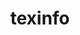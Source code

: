 ---
title: "texinfo"
layout: cache
categories: [package, develop]
meta: {"versions": ["6.5", "6.8", "7.0", "7.0.3"], "compilers": ["gcc@=11.1.0", "gcc@=11.3.0", "gcc@=12.3.0", "gcc@=7.3.1", "gcc@=7.5.0"], "oss": ["amzn2", "ubuntu18.04", "ubuntu20.04", "ubuntu22.04"], "platforms": ["linux"], "targets": ["aarch64", "icelake", "ivybridge", "neoverse_n1", "ppc64le", "skylake_avx512", "x86_64", "x86_64_v3"], "stacks": ["aws-ahug", "aws-ahug-aarch64", "root"], "num_specs": 29, "num_specs_by_stack": {"root": 29, "aws-ahug-aarch64": 12, "aws-ahug": 1}}
spec_details: [{"hash": "uv3xk3vxg2aa5gfkv3qpit4okyztaodw", "compiler": "gcc@=7.3.1", "versions": ["7.0"], "os": "amzn2", "platform": "linux", "target": "aarch64", "variants": ["build_system=autotools"], "stacks": ["root", "aws-ahug-aarch64"], "size": "-", "tarball": "https://binaries.spack.io/develop/build_cache/linux-amzn2-aarch64/gcc-7.3.1/texinfo-7.0/linux-amzn2-aarch64-gcc-7.3.1-texinfo-7.0-uv3xk3vxg2aa5gfkv3qpit4okyztaodw.spack"}, {"hash": "23kisuqxvc4pw3upg2hz7la36duovqiu", "compiler": "gcc@=7.3.1", "versions": ["7.0"], "os": "amzn2", "platform": "linux", "target": "aarch64", "variants": ["build_system=autotools"], "stacks": ["root", "aws-ahug-aarch64"], "size": "-", "tarball": "https://binaries.spack.io/develop/build_cache/linux-amzn2-aarch64/gcc-7.3.1/texinfo-7.0/linux-amzn2-aarch64-gcc-7.3.1-texinfo-7.0-23kisuqxvc4pw3upg2hz7la36duovqiu.spack"}, {"hash": "ak65rkhldmicdtfy7wzsuym5mfvaogc3", "compiler": "gcc@=7.3.1", "versions": ["7.0"], "os": "amzn2", "platform": "linux", "target": "aarch64", "variants": ["build_system=autotools"], "stacks": ["root", "aws-ahug-aarch64"], "size": "-", "tarball": "https://binaries.spack.io/develop/build_cache/linux-amzn2-aarch64/gcc-7.3.1/texinfo-7.0/linux-amzn2-aarch64-gcc-7.3.1-texinfo-7.0-ak65rkhldmicdtfy7wzsuym5mfvaogc3.spack"}, {"hash": "ev2bwrznegnrlasssdfcnii7xwaa76i5", "compiler": "gcc@=7.3.1", "versions": ["7.0"], "os": "amzn2", "platform": "linux", "target": "aarch64", "variants": ["build_system=autotools"], "stacks": ["root", "aws-ahug-aarch64"], "size": "-", "tarball": "https://binaries.spack.io/develop/build_cache/linux-amzn2-aarch64/gcc-7.3.1/texinfo-7.0/linux-amzn2-aarch64-gcc-7.3.1-texinfo-7.0-ev2bwrznegnrlasssdfcnii7xwaa76i5.spack"}, {"hash": "7izqlclmnfxh7umqinvb5jnal2qrbe6u", "compiler": "gcc@=7.3.1", "versions": ["7.0.3"], "os": "amzn2", "platform": "linux", "target": "aarch64", "variants": ["build_system=autotools"], "stacks": ["root", "aws-ahug-aarch64"], "size": "-", "tarball": "https://binaries.spack.io/develop/build_cache/linux-amzn2-aarch64/gcc-7.3.1/texinfo-7.0.3/linux-amzn2-aarch64-gcc-7.3.1-texinfo-7.0.3-7izqlclmnfxh7umqinvb5jnal2qrbe6u.spack"}, {"hash": "a4btjsjpu27nfybgcasv6lnqoqd4jht4", "compiler": "gcc@=7.3.1", "versions": ["7.0"], "os": "amzn2", "platform": "linux", "target": "aarch64", "variants": ["build_system=autotools"], "stacks": ["root", "aws-ahug-aarch64"], "size": "-", "tarball": "https://binaries.spack.io/develop/build_cache/linux-amzn2-aarch64/gcc-7.3.1/texinfo-7.0/linux-amzn2-aarch64-gcc-7.3.1-texinfo-7.0-a4btjsjpu27nfybgcasv6lnqoqd4jht4.spack"}, {"hash": "fmswx4lo4prxkjqlqm3dg7d2p7yvqqil", "compiler": "gcc@=12.3.0", "versions": ["7.0.3"], "os": "amzn2", "platform": "linux", "target": "icelake", "variants": ["build_system=autotools"], "stacks": ["root"], "size": "-", "tarball": "https://binaries.spack.io/develop/build_cache/linux-amzn2-icelake/gcc-12.3.0/texinfo-7.0.3/linux-amzn2-icelake-gcc-12.3.0-texinfo-7.0.3-fmswx4lo4prxkjqlqm3dg7d2p7yvqqil.spack"}, {"hash": "arl5tuaqryfojdocexcukxvwchfwwk3n", "compiler": "gcc@=12.3.0", "versions": ["7.0.3"], "os": "amzn2", "platform": "linux", "target": "icelake", "variants": ["build_system=autotools"], "stacks": ["root"], "size": "-", "tarball": "https://binaries.spack.io/develop/build_cache/linux-amzn2-icelake/gcc-12.3.0/texinfo-7.0.3/linux-amzn2-icelake-gcc-12.3.0-texinfo-7.0.3-arl5tuaqryfojdocexcukxvwchfwwk3n.spack"}, {"hash": "qcevn4ldv4s5zyfc4jtl5njxtku2n3ho", "compiler": "gcc@=7.3.1", "versions": ["7.0"], "os": "amzn2", "platform": "linux", "target": "ivybridge", "variants": ["build_system=autotools"], "stacks": ["root"], "size": "-", "tarball": "https://binaries.spack.io/develop/build_cache/linux-amzn2-ivybridge/gcc-7.3.1/texinfo-7.0/linux-amzn2-ivybridge-gcc-7.3.1-texinfo-7.0-qcevn4ldv4s5zyfc4jtl5njxtku2n3ho.spack"}, {"hash": "2zackmvq6nb6auaffaavxzel4g7ty7ed", "compiler": "gcc@=7.3.1", "versions": ["7.0"], "os": "amzn2", "platform": "linux", "target": "ivybridge", "variants": ["build_system=autotools"], "stacks": ["root"], "size": "-", "tarball": "https://binaries.spack.io/develop/build_cache/linux-amzn2-ivybridge/gcc-7.3.1/texinfo-7.0/linux-amzn2-ivybridge-gcc-7.3.1-texinfo-7.0-2zackmvq6nb6auaffaavxzel4g7ty7ed.spack"}, {"hash": "ca2w76zjqp6nyx6ezuy2qytcrlznd7su", "compiler": "gcc@=7.3.1", "versions": ["6.8"], "os": "amzn2", "platform": "linux", "target": "ivybridge", "variants": ["build_system=autotools"], "stacks": ["root"], "size": "-", "tarball": "https://binaries.spack.io/develop/build_cache/linux-amzn2-ivybridge/gcc-7.3.1/texinfo-6.8/linux-amzn2-ivybridge-gcc-7.3.1-texinfo-6.8-ca2w76zjqp6nyx6ezuy2qytcrlznd7su.spack"}, {"hash": "kpawpd4ermsqdt6glmagzjtnq47d6x7q", "compiler": "gcc@=7.3.1", "versions": ["7.0"], "os": "amzn2", "platform": "linux", "target": "neoverse_n1", "variants": ["build_system=autotools"], "stacks": ["root", "aws-ahug-aarch64"], "size": "-", "tarball": "https://binaries.spack.io/develop/build_cache/linux-amzn2-neoverse_n1/gcc-7.3.1/texinfo-7.0/linux-amzn2-neoverse_n1-gcc-7.3.1-texinfo-7.0-kpawpd4ermsqdt6glmagzjtnq47d6x7q.spack"}, {"hash": "iznvdtzuzh5cpqi4re6hfnwawoqnkrgp", "compiler": "gcc@=7.3.1", "versions": ["7.0"], "os": "amzn2", "platform": "linux", "target": "neoverse_n1", "variants": ["build_system=autotools"], "stacks": ["root", "aws-ahug-aarch64"], "size": "-", "tarball": "https://binaries.spack.io/develop/build_cache/linux-amzn2-neoverse_n1/gcc-7.3.1/texinfo-7.0/linux-amzn2-neoverse_n1-gcc-7.3.1-texinfo-7.0-iznvdtzuzh5cpqi4re6hfnwawoqnkrgp.spack"}, {"hash": "rnwsefszmin5dwwzcr77xobn4uuk2dgg", "compiler": "gcc@=7.3.1", "versions": ["7.0"], "os": "amzn2", "platform": "linux", "target": "neoverse_n1", "variants": ["build_system=autotools"], "stacks": ["root", "aws-ahug-aarch64"], "size": "-", "tarball": "https://binaries.spack.io/develop/build_cache/linux-amzn2-neoverse_n1/gcc-7.3.1/texinfo-7.0/linux-amzn2-neoverse_n1-gcc-7.3.1-texinfo-7.0-rnwsefszmin5dwwzcr77xobn4uuk2dgg.spack"}, {"hash": "dgzwbjtrhgdnuvmouenbnhqn7gfxfe5r", "compiler": "gcc@=7.3.1", "versions": ["7.0"], "os": "amzn2", "platform": "linux", "target": "neoverse_n1", "variants": ["build_system=autotools"], "stacks": ["root", "aws-ahug-aarch64"], "size": "-", "tarball": "https://binaries.spack.io/develop/build_cache/linux-amzn2-neoverse_n1/gcc-7.3.1/texinfo-7.0/linux-amzn2-neoverse_n1-gcc-7.3.1-texinfo-7.0-dgzwbjtrhgdnuvmouenbnhqn7gfxfe5r.spack"}, {"hash": "v2mnwhzhagxdnzamfeiiudunntljgpum", "compiler": "gcc@=7.3.1", "versions": ["7.0"], "os": "amzn2", "platform": "linux", "target": "neoverse_n1", "variants": ["build_system=autotools"], "stacks": ["root", "aws-ahug-aarch64"], "size": "-", "tarball": "https://binaries.spack.io/develop/build_cache/linux-amzn2-neoverse_n1/gcc-7.3.1/texinfo-7.0/linux-amzn2-neoverse_n1-gcc-7.3.1-texinfo-7.0-v2mnwhzhagxdnzamfeiiudunntljgpum.spack"}, {"hash": "ut4p5frkp4uqq5oi4u4s5iq6qpv4mf3n", "compiler": "gcc@=7.3.1", "versions": ["7.0.3"], "os": "amzn2", "platform": "linux", "target": "neoverse_n1", "variants": ["build_system=autotools"], "stacks": ["root", "aws-ahug-aarch64"], "size": "-", "tarball": "https://binaries.spack.io/develop/build_cache/linux-amzn2-neoverse_n1/gcc-7.3.1/texinfo-7.0.3/linux-amzn2-neoverse_n1-gcc-7.3.1-texinfo-7.0.3-ut4p5frkp4uqq5oi4u4s5iq6qpv4mf3n.spack"}, {"hash": "jp3ipv2ppzfvu6eoxka5pcemjhjghdko", "compiler": "gcc@=12.3.0", "versions": ["7.0.3"], "os": "amzn2", "platform": "linux", "target": "skylake_avx512", "variants": ["build_system=autotools"], "stacks": ["root"], "size": "-", "tarball": "https://binaries.spack.io/develop/build_cache/linux-amzn2-skylake_avx512/gcc-12.3.0/texinfo-7.0.3/linux-amzn2-skylake_avx512-gcc-12.3.0-texinfo-7.0.3-jp3ipv2ppzfvu6eoxka5pcemjhjghdko.spack"}, {"hash": "xm3oe6cqkcd27xeox6hjvrodvuljyouf", "compiler": "gcc@=7.3.1", "versions": ["7.0"], "os": "amzn2", "platform": "linux", "target": "x86_64_v3", "variants": ["build_system=autotools"], "stacks": ["aws-ahug", "root"], "size": "-", "tarball": "https://binaries.spack.io/develop/build_cache/linux-amzn2-x86_64_v3/gcc-7.3.1/texinfo-7.0/linux-amzn2-x86_64_v3-gcc-7.3.1-texinfo-7.0-xm3oe6cqkcd27xeox6hjvrodvuljyouf.spack"}, {"hash": "k54yqcizxyvtv6qnkwjwls5hedvpj7tz", "compiler": "gcc@=7.5.0", "versions": ["6.5"], "os": "ubuntu18.04", "platform": "linux", "target": "x86_64", "variants": ["patches=12f6edb,1732115"], "stacks": ["root"], "size": "-", "tarball": "https://binaries.spack.io/develop/build_cache/linux-ubuntu18.04-x86_64/gcc-7.5.0/texinfo-6.5/linux-ubuntu18.04-x86_64-gcc-7.5.0-texinfo-6.5-k54yqcizxyvtv6qnkwjwls5hedvpj7tz.spack"}, {"hash": "vdlmbbt2ez64oylwh2ojvjqs4c57jctx", "compiler": "gcc@=7.5.0", "versions": ["6.5"], "os": "ubuntu18.04", "platform": "linux", "target": "x86_64", "variants": ["patches=12f6edb,1732115"], "stacks": ["root"], "size": "-", "tarball": "https://binaries.spack.io/develop/build_cache/linux-ubuntu18.04-x86_64/gcc-7.5.0/texinfo-6.5/linux-ubuntu18.04-x86_64-gcc-7.5.0-texinfo-6.5-vdlmbbt2ez64oylwh2ojvjqs4c57jctx.spack"}, {"hash": "nv6or4ovtdb4omlw4myeebc3m3ihlbdl", "compiler": "gcc@=7.5.0", "versions": ["7.0"], "os": "ubuntu18.04", "platform": "linux", "target": "x86_64_v3", "variants": ["build_system=autotools"], "stacks": ["root"], "size": "-", "tarball": "https://binaries.spack.io/develop/build_cache/linux-ubuntu18.04-x86_64_v3/gcc-7.5.0/texinfo-7.0/linux-ubuntu18.04-x86_64_v3-gcc-7.5.0-texinfo-7.0-nv6or4ovtdb4omlw4myeebc3m3ihlbdl.spack"}, {"hash": "r6yoleve3x7eyankctfychk3pa2epm32", "compiler": "gcc@=11.1.0", "versions": ["7.0.3"], "os": "ubuntu20.04", "platform": "linux", "target": "ppc64le", "variants": ["build_system=autotools"], "stacks": ["root"], "size": "-", "tarball": "https://binaries.spack.io/develop/build_cache/linux-ubuntu20.04-ppc64le/gcc-11.1.0/texinfo-7.0.3/linux-ubuntu20.04-ppc64le-gcc-11.1.0-texinfo-7.0.3-r6yoleve3x7eyankctfychk3pa2epm32.spack"}, {"hash": "dg27zkuonmiyz2svg66gzzbjrrsaxyu7", "compiler": "gcc@=11.1.0", "versions": ["7.0"], "os": "ubuntu20.04", "platform": "linux", "target": "ppc64le", "variants": ["build_system=autotools"], "stacks": ["root"], "size": "-", "tarball": "https://binaries.spack.io/develop/build_cache/linux-ubuntu20.04-ppc64le/gcc-11.1.0/texinfo-7.0/linux-ubuntu20.04-ppc64le-gcc-11.1.0-texinfo-7.0-dg27zkuonmiyz2svg66gzzbjrrsaxyu7.spack"}, {"hash": "hgots7i5d6wnz2wgsyes2xfgvxsnle4h", "compiler": "gcc@=11.1.0", "versions": ["7.0"], "os": "ubuntu20.04", "platform": "linux", "target": "x86_64_v3", "variants": ["build_system=autotools"], "stacks": ["root"], "size": "-", "tarball": "https://binaries.spack.io/develop/build_cache/linux-ubuntu20.04-x86_64_v3/gcc-11.1.0/texinfo-7.0/linux-ubuntu20.04-x86_64_v3-gcc-11.1.0-texinfo-7.0-hgots7i5d6wnz2wgsyes2xfgvxsnle4h.spack"}, {"hash": "e4hisz3con7sjzqwjhxuu4i7wzpezmkx", "compiler": "gcc@=11.1.0", "versions": ["7.0"], "os": "ubuntu20.04", "platform": "linux", "target": "x86_64_v3", "variants": ["build_system=autotools"], "stacks": ["root"], "size": "-", "tarball": "https://binaries.spack.io/develop/build_cache/linux-ubuntu20.04-x86_64_v3/gcc-11.1.0/texinfo-7.0/linux-ubuntu20.04-x86_64_v3-gcc-11.1.0-texinfo-7.0-e4hisz3con7sjzqwjhxuu4i7wzpezmkx.spack"}, {"hash": "p7oefdn6gefes2dyrch5nnkwxzx6yswe", "compiler": "gcc@=11.3.0", "versions": ["7.0"], "os": "ubuntu22.04", "platform": "linux", "target": "x86_64_v3", "variants": ["build_system=autotools"], "stacks": ["root"], "size": "-", "tarball": "https://binaries.spack.io/develop/build_cache/linux-ubuntu22.04-x86_64_v3/gcc-11.3.0/texinfo-7.0/linux-ubuntu22.04-x86_64_v3-gcc-11.3.0-texinfo-7.0-p7oefdn6gefes2dyrch5nnkwxzx6yswe.spack"}, {"hash": "kqo6inoazh3gnxrlltlccmj54pew6kbb", "compiler": "gcc@=11.3.0", "versions": ["7.0"], "os": "ubuntu22.04", "platform": "linux", "target": "x86_64_v3", "variants": ["build_system=autotools"], "stacks": ["root"], "size": "-", "tarball": "https://binaries.spack.io/develop/build_cache/linux-ubuntu22.04-x86_64_v3/gcc-11.3.0/texinfo-7.0/linux-ubuntu22.04-x86_64_v3-gcc-11.3.0-texinfo-7.0-kqo6inoazh3gnxrlltlccmj54pew6kbb.spack"}, {"hash": "pv6tvrcpmjue5oswkvzwwmkqhwnfzezy", "compiler": "gcc@=11.3.0", "versions": ["7.0.3"], "os": "ubuntu22.04", "platform": "linux", "target": "x86_64_v3", "variants": ["build_system=autotools"], "stacks": ["root"], "size": "-", "tarball": "https://binaries.spack.io/develop/build_cache/linux-ubuntu22.04-x86_64_v3/gcc-11.3.0/texinfo-7.0.3/linux-ubuntu22.04-x86_64_v3-gcc-11.3.0-texinfo-7.0.3-pv6tvrcpmjue5oswkvzwwmkqhwnfzezy.spack"}]
---